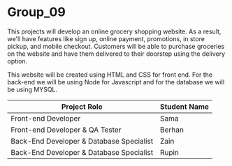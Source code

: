 # Group_09

This projects will develop an online grocery shopping website. As a result, we'll have features like sign up, online payment, promotions, in store pickup, and mobile checkout. Customers will be able to purchase groceries on the website and have them delivered to their doorstep using the delivery option.

This website will be created using HTML and CSS for front end. For the back-end we will be using Node for Javascript and for the database we will be using MYSQL.

| Project Role                             | Student Name |
| ---------------------------------------- | ------------ |
| Front-end Developer                      | Sama         |
| Front-end Developer & QA Tester          | Berhan       |
| Back-End Developer & Database Specialist | Zain         |
| Back-End Developer & Database Specialist | Rupin        |
